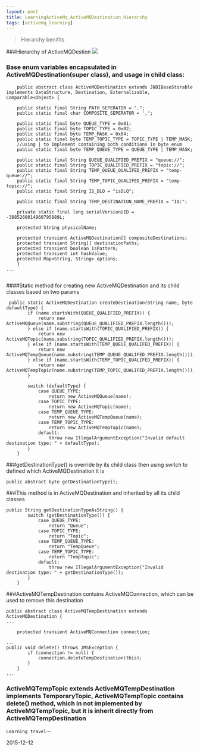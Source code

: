 ```yaml
---
layout: post
title: LearningActiveMq_ActiveMQDestination_Hierarchy
tags: [activemq_learning]
---
```


>Hierarchy benifits 


 
###Hierarchy of ActiveMQDestion
   ![](http://xule1991.github.io/images/ActiveMQDestination.png)
   
### Base enum variables encapsulated in ActiveMQDestination(super class), and usage in child class:

```
    public abstract class ActiveMQDestination extends JNDIBaseStorable implements DataStructure, Destination, Externalizable, Comparable<Object> {

    public static final String PATH_SEPERATOR = ".";
    public static final char COMPOSITE_SEPERATOR = ',';

    public static final byte QUEUE_TYPE = 0x01;
    public static final byte TOPIC_TYPE = 0x02;
    public static final byte TEMP_MASK = 0x04;
    public static final byte TEMP_TOPIC_TYPE = TOPIC_TYPE | TEMP_MASK;
    //using | to implement containing both conditions in byte enum
    public static final byte TEMP_QUEUE_TYPE = QUEUE_TYPE | TEMP_MASK;

    public static final String QUEUE_QUALIFIED_PREFIX = "queue://";
    public static final String TOPIC_QUALIFIED_PREFIX = "topic://";
    public static final String TEMP_QUEUE_QUALIFED_PREFIX = "temp-queue://";
    public static final String TEMP_TOPIC_QUALIFED_PREFIX = "temp-topic://";
    public static final String IS_DLQ = "isDLQ";

    public static final String TEMP_DESTINATION_NAME_PREFIX = "ID:";

    private static final long serialVersionUID = -3885260014960795889L;

    protected String physicalName;

    protected transient ActiveMQDestination[] compositeDestinations;
    protected transient String[] destinationPaths;
    protected transient boolean isPattern;
    protected transient int hashValue;
    protected Map<String, String> options;
    }
...
 
```

####Static method for creating new ActiveMQDestination and its child classes based on two params

```
 public static ActiveMQDestination createDestination(String name, byte defaultType) {
        if (name.startsWith(QUEUE_QUALIFIED_PREFIX)) {
            return new ActiveMQQueue(name.substring(QUEUE_QUALIFIED_PREFIX.length()));
        } else if (name.startsWith(TOPIC_QUALIFIED_PREFIX)) {
            return new ActiveMQTopic(name.substring(TOPIC_QUALIFIED_PREFIX.length()));
        } else if (name.startsWith(TEMP_QUEUE_QUALIFED_PREFIX)) {
            return new ActiveMQTempQueue(name.substring(TEMP_QUEUE_QUALIFED_PREFIX.length()));
        } else if (name.startsWith(TEMP_TOPIC_QUALIFED_PREFIX)) {
            return new ActiveMQTempTopic(name.substring(TEMP_TOPIC_QUALIFED_PREFIX.length()));
        }

        switch (defaultType) {
            case QUEUE_TYPE:
                return new ActiveMQQueue(name);
            case TOPIC_TYPE:
                return new ActiveMQTopic(name);
            case TEMP_QUEUE_TYPE:
                return new ActiveMQTempQueue(name);
            case TEMP_TOPIC_TYPE:
                return new ActiveMQTempTopic(name);
            default:
                throw new IllegalArgumentException("Invalid default destination type: " + defaultType);
        }
    }
```

###getDestinationType() is override by its child class then using switch to defined which ActiveMQDestination it is

```
public abstract byte getDestinationType();
```

###This method is in ActiveMQDestination and inherited by all its child classes

```
public String getDestinationTypeAsString() {
        switch (getDestinationType()) {
            case QUEUE_TYPE:
                return "Queue";
            case TOPIC_TYPE:
                return "Topic";
            case TEMP_QUEUE_TYPE:
                return "TempQueue";
            case TEMP_TOPIC_TYPE:
                return "TempTopic";
            default:
                throw new IllegalArgumentException("Invalid destination type: " + getDestinationType());
        }
    }
```

###ActiveMQTempDestination contains ActiveMQConnection, which can be used to remove this destination
```
public abstract class ActiveMQTempDestination extends ActiveMQDestination {
...

    protected transient ActiveMQConnection connection;

...
public void delete() throws JMSException {
        if (connection != null) {
            connection.deleteTempDestination(this);
        }
    }
...

```
### ActiveMQTempTopic extends ActiveMQTempDestination implements TemporaryTopic, ActiveMQTempTopic contains delete() method, which in not implemented by ActiveMQTempTopic, but it is inherit directly from ActiveMQTempDestination 



    
    Learning travel～

2015-12-12






































































